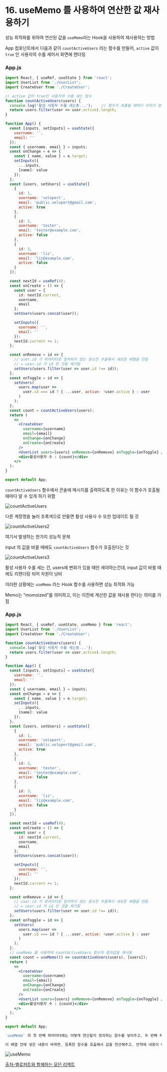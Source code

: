 # 16. useMemo 를 사용하여 연산한 값 재사용하기

성능 최적화를 위하여 연산된 값을 `useMemo`라는 Hook을 사용하여 재사용하는 방법

App 컴포넌트에서 다음과 같이 `countActiveUsers` 라는 함수를 만들어, `active` 값이 `true` 인 사용자의 수를 세어서 화면에 렌더링

### App.js

```jsx
import React, { useRef, useState } from 'react';
import UserList from './UserList';
import CreateUser from './CreateUser';

// active 값이 true인 사용자의 수를 세는 함수
function countActiveUsers(users) {
  console.log('활성 사용자 수를 세는중...');    // 함수가 호출될 때마다 우리가 알 수 있게 표시
  return users.filter(user => user.active).length;
}

function App() {
  const [inputs, setInputs] = useState({
    username: '',
    email: ''
  });
  const { username, email } = inputs;
  const onChange = e => {
    const { name, value } = e.target;
    setInputs({
      ...inputs,
      [name]: value
    });
  };
  const [users, setUsers] = useState([
    {
      id: 1,
      username: 'velopert',
      email: 'public.velopert@gmail.com',
      active: true
    },
    {
      id: 2,
      username: 'tester',
      email: 'tester@example.com',
      active: false
    },
    {
      id: 3,
      username: 'liz',
      email: 'liz@example.com',
      active: false
    }
  ]);

  const nextId = useRef(4);
  const onCreate = () => {
    const user = {
      id: nextId.current,
      username,
      email
    };
    setUsers(users.concat(user));

    setInputs({
      username: '',
      email: ''
    });
    nextId.current += 1;
  };

  const onRemove = id => {
    // user.id 가 파라미터로 일치하지 않는 원소만 추출해서 새로운 배열을 만듬
    // = user.id 가 id 인 것을 제거함
    setUsers(users.filter(user => user.id !== id));
  };
  const onToggle = id => {
    setUsers(
      users.map(user =>
        user.id === id ? { ...user, active: !user.active } : user
      )
    );
  };
  const count = countActiveUsers(users);
  return (
    <>
      <CreateUser
        username={username}
        email={email}
        onChange={onChange}
        onCreate={onCreate}
      />
      <UserList users={users} onRemove={onRemove} onToggle={onToggle} />
      <div>활성사용자 수 : {count}</div>
    </>
  );
}

export default App;
```

`countActiveUsers` 함수에서 콘솔에 메시지를 출력하도록 한 이유는 이 함수가 호출될 때마다 알 수 있게 하기 위함

![countActiveUsers](https://i.imgur.com/VdBCPKo.png)

다른 계정명을 눌러 초록색으로 만들면 활성 사용사 수 또한 업데이트 될 것

![countActiveUsers2](https://i.imgur.com/NyyTCK3.png)

여기서 발생하는 한가지 성능적 문제

input 의 값을 바꿀 때에도 `countActiveUsers` 함수가 호출된다는 것

![countActiveUsers3](https://i.imgur.com/247MDqy.png)

활성 사용자 수를 세는 건, users에 변화가 있을 때만 세야하는건데, input 값이 바뀔 때에도 리렌더링 되어 자원이 낭비

이러한 상황에는 `useMemo` 라는 Hook 함수를 사용하면 성능 최적화 가능

Memo는 "momoized"를 의미하고, 이는 이전에 계산한 값을 재사용 한다는 의미를 가짐

### App.js

```jsx
import React, { useRef, useState, useMemo } from 'react';
import UserList from './UserList';
import CreateUser from './CreateUser';

function countActiveUsers(users) {
  console.log('활성 사용자 수를 세는중...');
  return users.filter(user => user.active).length;
}

function App() {
  const [inputs, setInputs] = useState({
    username: '',
    email: ''
  });
  const { username, email } = inputs;
  const onChange = e => {
    const { name, value } = e.target;
    setInputs({
      ...inputs,
      [name]: value
    });
  };
  const [users, setUsers] = useState([
    {
      id: 1,
      username: 'velopert',
      email: 'public.velopert@gmail.com',
      active: true
    },
    {
      id: 2,
      username: 'tester',
      email: 'tester@example.com',
      active: false
    },
    {
      id: 3,
      username: 'liz',
      email: 'liz@example.com',
      active: false
    }
  ]);

  const nextId = useRef(4);
  const onCreate = () => {
    const user = {
      id: nextId.current,
      username,
      email
    };
    setUsers(users.concat(user));

    setInputs({
      username: '',
      email: ''
    });
    nextId.current += 1;
  };

  const onRemove = id => {
    // user.id 가 파라미터로 일치하지 않는 원소만 추출해서 새로운 배열을 만듬
    // = user.id 가 id 인 것을 제거함
    setUsers(users.filter(user => user.id !== id));
  };
  const onToggle = id => {
    setUsers(
      users.map(user =>
        user.id === id ? { ...user, active: !user.active } : user
      )
    );
  };
  // useMemo 를 사용하여 countActiveUsers 함수의 결과값을 재사용
  const count = useMemo(() => countActiveUsers(users), [users]);
  return (
    <>
      <CreateUser
        username={username}
        email={email}
        onChange={onChange}
        onCreate={onCreate}
      />
      <UserList users={users} onRemove={onRemove} onToggle={onToggle} />
      <div>활성사용자 수 : {count}</div>
    </>
  );
}

export default App;

`useMemo` 의 첫 번째 파라미터에는 어떻게 연산할지 정의하는 함수를 넣어주고, 두 번째 파라미터에는 deps 배열을 넣어주면 됨

이 배열 안에 넣은 내용이 바뀌면, 등록한 함수를 호출해서 값을 연산해주고, 만약에 내용이 바뀌지 않았다면 이전에 연산한 값을 재사용하게 됨
```

![useMemo](https://i.imgur.com/LWGbRRm.png)

[출처-벨로퍼트와 함께하는 모던 리액트](https://react.vlpt.us/)